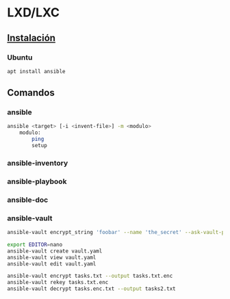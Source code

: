 # LXD/LXC

## [Instalación](lxd-setup.md)

### Ubuntu
```bash
apt install ansible
```



## Comandos

### ansible
```bash
ansible <target> [-i <invent-file>] -m <modulo>
    modulo:
        ping
        setup
```

### ansible-inventory

### ansible-playbook

### ansible-doc

### ansible-vault
```bash
ansible-vault encrypt_string 'foobar' --name 'the_secret' --ask-vault-pass

export EDITOR=nano
ansible-vault create vault.yaml
ansible-vault view vault.yaml
ansible-vault edit vault.yaml

ansible-vault encrypt tasks.txt --output tasks.txt.enc
ansible-vault rekey tasks.txt.enc
ansible-vault decrypt tasks.enc.txt --output tasks2.txt
```
